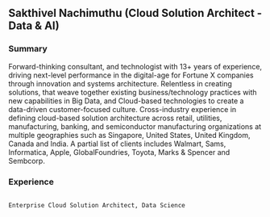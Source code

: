## Sakthivel Nachimuthu (Cloud Solution Architect - Data & AI)

### Summary

Forward-thinking consultant, and technologist with 13+ years of experience, driving next-level performance in the digital-age for Fortune X companies through innovation and systems architecture. Relentless in creating solutions, that weave together existing business/technology practices with new capabilities in Big Data, and Cloud-based technologies to create a data-driven customer-focused culture.
Cross-industry experience in defining cloud-based solution architecture across retail, utilities, manufacturing, banking, and semiconductor manufacturing organizations at multiple geographies such as Singapore, United States, United Kingdom, Canada and India. A partial list of clients includes Walmart, Sams, Informatica, Apple, GlobalFoundries, Toyota, Marks & Spencer and Sembcorp.

### Experience


```markdown

Enterprise Cloud Solution Architect, Data Science

```
